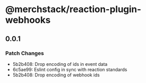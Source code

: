 # @merchstack/reaction-plugin-webhooks

## 0.0.1

### Patch Changes

- 5b2b408: Drop encoding of ids in event data
- 6c5ae99: Eslint config in sync with reaction standards
- 5b2b408: Drop encoding of webhook ids
